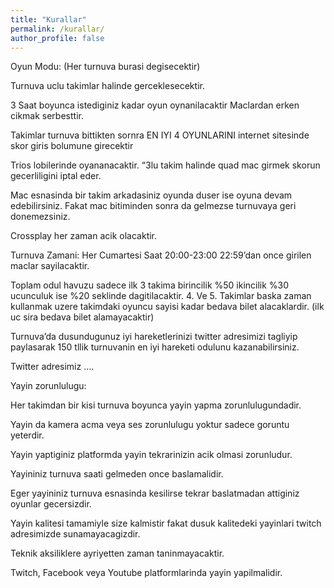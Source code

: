 ```yaml
---
title: "Kurallar"
permalink: /kurallar/
author_profile: false
---
```


Oyun Modu: (Her turnuva burasi degisecektir)

Turnuva uclu takimlar halinde gerceklesecektir.

3 Saat boyunca istediginiz kadar oyun oynanilacaktir Maclardan erken cikmak serbesttir.

Takimlar turnuva bittikten sornra EN IYI 4 OYUNLARINI internet sitesinde skor giris bolumune girecektir

Trios lobilerinde oyananacaktir. “3lu takim halinde quad mac girmek skorun gecerliligini iptal eder.

Mac esnasinda bir takim arkadasiniz oyunda duser ise oyuna devam edebilirsiniz. Fakat mac bitiminden sonra da gelmezse turnuvaya geri donemezsiniz.

Crossplay her zaman acik olacaktir.


Turnuva Zamani: Her Cumartesi Saat 20:00-23:00 22:59’dan once girilen maclar sayilacaktir.

Toplam odul havuzu sadece ilk 3 takima birincilik %50 ikincilik %30 ucunculuk ise %20 seklinde dagitilacaktir. 4. Ve 5. Takimlar baska zaman kullanmak uzere takimdaki oyuncu sayisi kadar bedava bilet alacaklardir.  (ilk uc sira bedava bilet alamayacaktir)

Turnuva’da dusundugunuz iyi hareketlerinizi twitter adresimizi tagliyip paylasarak 150 tllik turnuvanin en iyi hareketi odulunu kazanabilirsiniz.

Twitter adresimiz ….

Yayin zorunlulugu:

Her takimdan bir kisi turnuva boyunca yayin yapma zorunlulugundadir.

Yayin da kamera acma veya ses zorunlulugu yoktur sadece goruntu yeterdir.

Yayin yaptiginiz platformda yayin tekrarinizin acik olmasi zorunludur.

Yayininiz turnuva saati gelmeden once baslamalidir.

Eger yayininiz turnuva esnasinda kesilirse tekrar baslatmadan attiginiz oyunlar gecersizdir.

Yayin kalitesi tamamiyle size kalmistir fakat dusuk kalitedeki yayinlari twitch adresimizde sunamayacagizdir.

Teknik aksiliklere ayriyetten zaman taninmayacaktir.

Twitch, Facebook veya Youtube platformlarinda yayin yapilmalidir.
